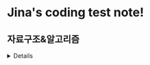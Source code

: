 # Jina's coding test note!

## 자료구조&알고리즘
<details>

|제목|새롭게 배운 내용|진행상황|
|------|---|---|
|[두수의 합](https://school.programmers.co.kr/learn/courses/30/lessons/120802)||22.10.06|
|[두수의 곱](https://school.programmers.co.kr/learn/courses/30/lessons/120804)||22.10.06|
|[몫 구하기](https://school.programmers.co.kr/learn/courses/30/lessons/120805)||22.10.06|
|[두수의 차](https://school.programmers.co.kr/learn/courses/30/lessons/120803)||22.10.06|
|[숫자 비교하기](https://school.programmers.co.kr/learn/courses/30/lessons/120807)||22.10.06|
|[배열 두배 만들기](https://school.programmers.co.kr/learn/courses/30/lessons/120809)||22.11.04|
|[분수의 덧셈](https://school.programmers.co.kr/learn/courses/30/lessons/120808)|최소공배수, 최대공약수|22.11.05|
|[나머지 구하기](https://school.programmers.co.kr/learn/courses/30/lessons/120810)||22.10.06|
|[피자 나눠먹기(3)](https://school.programmers.co.kr/learn/courses/30/lessons/120816)||22.10.06|
|[중앙값 구하기](https://school.programmers.co.kr/learn/courses/30/lessons/120811)||22.10.06|
|[최빈값 구하기](https://school.programmers.co.kr/learn/courses/30/lessons/120812)||진행중|
|[짝수는 싫어요](https://school.programmers.co.kr/learn/courses/30/lessons/120813)||22.10.06|
|[피자 나눠먹기(1)](https://school.programmers.co.kr/learn/courses/30/lessons/120814)||22.10.06|
|[피자 나눠먹기(2)](https://school.programmers.co.kr/learn/courses/30/lessons/120815)||22.11.08|
|[배열의 평균값](https://school.programmers.co.kr/learn/courses/30/lessons/120817)|고차함수 reduce()|22.10.06|
|[나이 출력](https://school.programmers.co.kr/learn/courses/30/lessons/120820)||22.10.06|
|[옷가게 할인 받기](https://school.programmers.co.kr/learn/courses/30/lessons/120818)||22.11.08|
|[배열 뒤집기](https://school.programmers.co.kr/learn/courses/30/lessons/120821)|array.reversed()|22.10.06|
|[아이스 아메리카노](https://school.programmers.co.kr/learn/courses/30/lessons/120819)||22.10.06|
|[문자 반복 출력하기](https://school.programmers.co.kr/learn/courses/30/lessons/120825)|문자열도 고차함수(map) 사용 가능|22.11.30|
|[짝수 홀수 개수](https://school.programmers.co.kr/learn/courses/30/lessons/120824)|고차함수 filter{}, array.count|22.10.06|
|[문자열 뒤집기](https://school.programmers.co.kr/learn/courses/30/lessons/120822)|string.reversed() → String 타입 형변환 추가 필요 → String(string.reversed())|22.10.06|
|[직각 삼각형 출력하기](https://school.programmers.co.kr/learn/courses/30/lessons/120823)|readline()! 관련 내용 정리|22.11.09|
|[짝수의 합](https://school.programmers.co.kr/learn/courses/30/lessons/120831)|filter{}.reduce{}|22.10.06|
|[양꼬치](https://school.programmers.co.kr/learn/courses/30/lessons/120830)||22.11.09|
|[특정 문자 제거하기](https://school.programmers.co.kr/learn/courses/30/lessons/120826)|String 쪼개면 Character/conponents, split|22.10.07|
|[각도기](https://school.programmers.co.kr/learn/courses/30/lessons/120829)||22.10.06|
|[외계행성의 나이](https://school.programmers.co.kr/learn/courses/30/lessons/120834)||진행중|
|[순서쌍의 개수](https://school.programmers.co.kr/learn/courses/30/lessons/120836)|filter{}|22.11.16
|[배열 자르기](https://school.programmers.co.kr/learn/courses/30/lessons/120833)||22.10.11|
|[진료 순서 정하기](https://school.programmers.co.kr/learn/courses/30/lessons/120835)||진행중|
|[두 수의 나눗셈](https://school.programmers.co.kr/learn/courses/30/lessons/120806)||22.11.22|
|[점의 위치 구하기](https://school.programmers.co.kr/learn/courses/30/lessons/120841)||22.10.17|
|[배열 원소의 길이](https://school.programmers.co.kr/learn/courses/30/lessons/120854)||22.10.06|
|[배열의 유사도](https://school.programmers.co.kr/learn/courses/30/lessons/120903)||22.10.06|
|[개미군단](https://school.programmers.co.kr/learn/courses/30/lessons/120837)||22.12.04|
|[모스부호](https://school.programmers.co.kr/learn/courses/30/lessons/120838)|split과 conponents, Sting.joined(separator: "")|22.12.04|
|[가위 바위 보](https://school.programmers.co.kr/learn/courses/30/lessons/120839)|String.map({}), Sting.joined(separator: "")|22.12.04|
</details>
